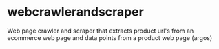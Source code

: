 # webcrawlerandscraper
Web page crawler and scraper that extracts product url's from an ecommerce web page and data points from a product web page (argos)
